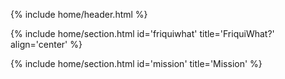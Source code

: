 {% include home/header.html %}

<!-- FriquiWhat? -->
{% include home/section.html id='friquiwhat' title='FriquiWhat?' align='center' %}

<!-- Mission -->
{% include home/section.html id='mission' title='Mission' %}

<!-- Original Announcement -->
<!-- include home/section.html id='announcement' title='Original Announcement' font_size='smaller'-->
